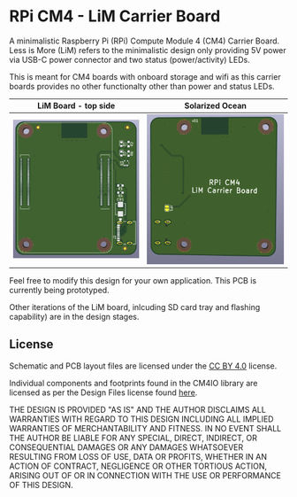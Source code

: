 # RPi CM4 - LiM Carrier Board

A minimalistic Raspberry Pi (RPi) Compute Module 4 (CM4) Carrier Board. Less is More (LiM) refers to the minimalistic design only providing 5V power via USB-C power connector and two status (power/activity) LEDs.

This is meant for CM4 boards with onboard storage and wifi as this carrier boards provides no other functionalty other than power and status LEDs.

LiM Board - top side             |  Solarized Ocean
:-------------------------:|:-------------------------:
![Rendered RPi CM4 LiM Carrier Board PCB Top](https://raw.githubusercontent.com/l00nix/rpi-cm4-LiM-board/main/images/rpi-cm4-LiM-board-top.PNG)  |  ![Rendered RPi CM4 LiM Carrier Board PCB Bottom](https://raw.githubusercontent.com/l00nix/rpi-cm4-LiM-board/main/images/rpi-cm4-LiM-board-bottom.PNG)


Feel free to modify this design for your own application. This PCB is currently being prototyped.

Other iterations of the LiM board, inlcuding SD card tray and flashing capability) are in the design stages.

## License

Schematic and PCB layout files are licensed under the [CC BY 4.0](https://creativecommons.org/licenses/by/2.0/) license.

Individual components and footprints found in the CM4IO library are licensed as per the Design Files license found [here](https://datasheets.raspberrypi.org/license.html).

THE DESIGN IS PROVIDED "AS IS" AND THE AUTHOR DISCLAIMS ALL WARRANTIES WITH REGARD TO THIS DESIGN INCLUDING ALL IMPLIED WARRANTIES OF MERCHANTABILITY AND FITNESS. IN NO EVENT SHALL THE AUTHOR BE LIABLE FOR ANY SPECIAL, DIRECT, INDIRECT, OR CONSEQUENTIAL DAMAGES OR ANY DAMAGES WHATSOEVER RESULTING FROM LOSS OF USE, DATA OR PROFITS, WHETHER IN AN ACTION OF CONTRACT, NEGLIGENCE OR OTHER TORTIOUS ACTION, ARISING OUT OF OR IN CONNECTION WITH THE USE OR PERFORMANCE OF THIS DESIGN.
